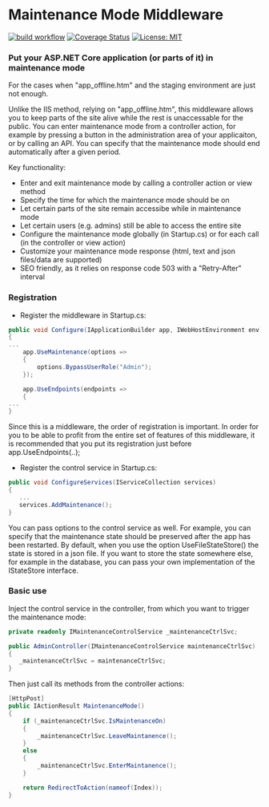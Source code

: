 # Maintenance Mode Middleware

[![build workflow](https://github.com/rsvilenov/MaintenanceModeMiddleware/actions/workflows/dotnet.yml/badge.svg)](https://github.com/rsvilenov/MaintenanceModeMiddleware/actions/workflows/dotnet.yml)   [![Coverage Status](https://coveralls.io/repos/github/rsvilenov/MaintenanceModeMiddleware/badge.svg?branch=master)](https://coveralls.io/github/rsvilenov/MaintenanceModeMiddleware?branch=master)   [![License: MIT](https://img.shields.io/badge/License-MIT-yellow.svg)](https://github.com/coverlet-coverage/coverlet/blob/master/LICENSE)

### Put your ASP.NET Core application (or parts of it) in maintenance mode

For the cases when "app_offline.htm" and the staging environment are just not enough.

Unlike the IIS method, relying on "app_offline.htm", this middleware allows you to keep parts of the site alive while the rest is unaccessable for the public. You can enter maintenance mode from a controller action, for example by pressing a button in the administration area of your applicaiton, or by calling an API. You can specify that the maintenance mode should end automatically after a given period.

Key functionality:
  * Enter and exit maintenance mode by calling a controller action or view method
  * Specify the time for which the maintenance mode should be on
  * Let certain parts of the site remain accessibe while in maintenance mode
  * Let certain users (e.g. admins) still be able to access the entire site
  * Configure the maintenance mode globally (in Startup.cs) or for each call (in the controller or view action)
  * Customize your maintenance mode response (html, text and json files/data are supported)
  * SEO friendly, as it relies on response code 503 with a "Retry-After" interval

### Registration

* Register the middleware in Startup.cs:

```csharp
public void Configure(IApplicationBuilder app, IWebHostEnvironment env)
{
...
    app.UseMaintenance(options =>
    {
        options.BypassUserRole("Admin");
    });

    app.UseEndpoints(endpoints =>
    {        
...
}
```
Since this is a middleware, the order of registration is important. In order for you to be able to profit from the entire set of features of this middleware, it is recommended that you put its registration just before app.UseEndpoints(..);

* Register the control service in Startup.cs:

```csharp
public void ConfigureServices(IServiceCollection services)
{
   ...
   services.AddMaintenance();
}
```

You can pass options to the control service as well. For example, you can specify that the maintenance state should be preserved after the app has been restarted. By default, when you use the option UseFileStateStore() the state is stored in a json file. If you want to store the state somewhere else, for example in the database, you can pass your own implementation of the IStateStore interface.

### Basic use

Inject the control service in the controller, from which you want to trigger the maintenance mode:

```csharp
private readonly IMaintenanceControlService _maintenanceCtrlSvc;

public AdminController(IMaintenanceControlService maintenanceCtrlSvc)
{
   _maintenanceCtrlSvc = maintenanceCtrlSvc;
}
```

Then just call its methods from the controller actions:

```csharp
[HttpPost]
public IActionResult MaintenanceMode()
{
    if (_maintenanceCtrlSvc.IsMaintenanceOn)
    {
        _maintenanceCtrlSvc.LeaveMaintanence();
    }
    else
    {
        _maintenanceCtrlSvc.EnterMaintanence();
    }

    return RedirectToAction(nameof(Index));
}
```

